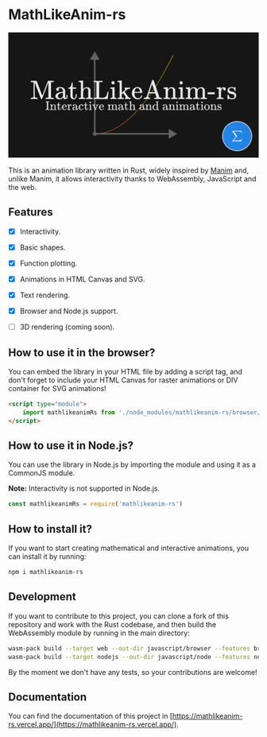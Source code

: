 # MathLikeAnim-rs

![MathLikeAnim-rs](https://github.com/MathItYT/mathlikeanim-rs/blob/master/banner.png "MathLikeAnim-rs")

This is an animation library written in Rust, widely inspired by [Manim](https://manim.community/) and, unlike Manim, it allows interactivity thanks to WebAssembly, JavaScript and the web.


## Features
- [x] Interactivity.
- [x] Basic shapes.
- [x] Function plotting.
- [x] Animations in HTML Canvas and SVG.
- [x] Text rendering.
- [x] Browser and Node.js support.
- [ ] 3D rendering (coming soon).


## How to use it in the browser?
You can embed the library in your HTML file by adding a script tag, and don't forget to include your HTML Canvas for raster animations or DIV container for SVG animations!

```html
<script type="module">
    import mathlikeanimRs from './node_modules/mathlikeanim-rs/browser/mathlikeanim_rs.js';
</script>
```

## How to use it in Node.js?
You can use the library in Node.js by importing the module and using it as a CommonJS module.

**Note:** Interactivity is not supported in Node.js.

```javascript
const mathlikeanimRs = require('mathlikeanim-rs')
```


## How to install it?
If you want to start creating mathematical and interactive animations, you can install it by running:

```bash
npm i mathlikeanim-rs
```


## Development
If you want to contribute to this project, you can clone a fork of this repository and work with the Rust codebase, and then build the WebAssembly module by running in the main directory:

```bash
wasm-pack build --target web --out-dir javascript/browser --features browser --no-default-features
wasm-pack build --target nodejs --out-dir javascript/node --features node --no-default-features
```

By the moment we don't have any tests, so your contributions are welcome!


## Documentation
You can find the documentation of this project in [https://mathlikeanim-rs.vercel.app/](https://mathlikeanim-rs.vercel.app/).